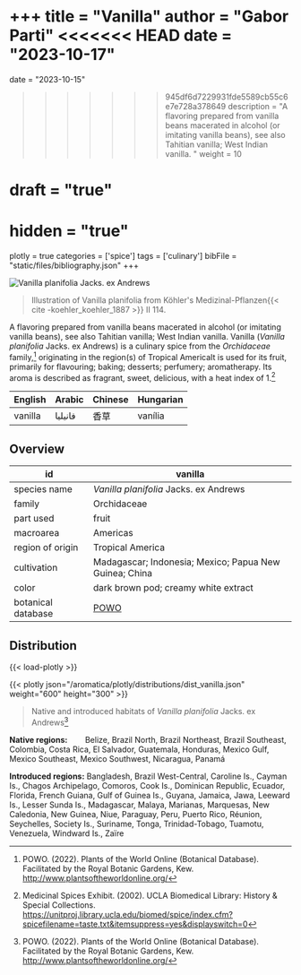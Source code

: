 +++
title = "Vanilla"
author = "Gabor Parti"
<<<<<<< HEAD
date = "2023-10-17"
=======
date = "2023-10-15"
>>>>>>> 945df6d7229931fde5589cb55c6e7e728a378649
description = "A flavoring prepared from vanilla beans macerated in alcohol (or imitating vanilla beans), see also Tahitian vanilla; West Indian vanilla. "
weight = 10
# draft = "true"
# hidden = "true"
plotly = true
categories = ['spice']
tags = ['culinary']
bibFile = "static/files/bibliography.json"
+++

![*Vanilla planifolia* Jacks. ex Andrews](/images/illustrations/vanilla.png?width=33vw "Illustration of Vanilla planifolia from Köhler's Medizinal-Pflanzen")

>Illustration of Vanilla planifolia from Köhler's Medizinal-Pflanzen{{< cite -koehler_koehler_1887 >}} II 114.

A flavoring prepared from vanilla beans macerated in alcohol (or imitating vanilla beans), see also Tahitian vanilla; West Indian vanilla. Vanilla (*Vanilla planifolia* Jacks. ex Andrews) is a culinary spice from the *Orchidaceae* family,[^powo] originating in the region(s) of Tropical AmericaIt is used for its fruit, primarily for flavouring; baking; desserts; perfumery; aromatherapy. Its aroma is described as fragrant, sweet, delicious, with a heat index of 1.[^ucla_medicinal_2002]

|English| Arabic|Chinese|Hungarian|
|-------|-------|-------|---------|
|vanilla|فانيليا|   香草  | vanília |

## Overview

|        id        |                        vanilla                       |
|------------------|------------------------------------------------------|
|   species name   |        *Vanilla planifolia* Jacks. ex Andrews        |
|      family      |                      Orchidaceae                     |
|     part used    |                         fruit                        |
|     macroarea    |                       Americas                       |
| region of origin |                   Tropical America                   |
|    cultivation   |Madagascar; Indonesia; Mexico; Papua New Guinea; China|
|       color      |         dark brown pod; creamy white extract         |
|botanical database|  [POWO](https://powo.science.kew.org/taxon/262578-2) |

## Distribution

{{< load-plotly >}}

{{< plotly json="/aromatica/plotly/distributions/dist_vanilla.json" weight="600" height="300" >}}

>Native and introduced habitats of *Vanilla planifolia* Jacks. ex Andrews[^powo]

**Native regions:** &nbsp; &nbsp; &nbsp; &nbsp;Belize, Brazil North, Brazil Northeast, Brazil Southeast, Colombia, Costa Rica, El Salvador, Guatemala, Honduras, Mexico Gulf, Mexico Southeast, Mexico Southwest, Nicaragua, Panamá

**Introduced regions:** Bangladesh, Brazil West-Central, Caroline Is., Cayman Is., Chagos Archipelago, Comoros, Cook Is., Dominican Republic, Ecuador, Florida, French Guiana, Gulf of Guinea Is., Guyana, Jamaica, Jawa, Leeward Is., Lesser Sunda Is., Madagascar, Malaya, Marianas, Marquesas, New Caledonia, New Guinea, Niue, Paraguay, Peru, Puerto Rico, Réunion, Seychelles, Society Is., Suriname, Tonga, Trinidad-Tobago, Tuamotu, Venezuela, Windward Is., Zaïre

[^powo]: POWO. (2022). Plants of the World Online (Botanical Database). Facilitated by the Royal Botanic Gardens, Kew. http://www.plantsoftheworldonline.org/
[^ucla_medicinal_2002]: Medicinal Spices Exhibit. (2002). UCLA Biomedical Library: History & Special Collections. https://unitproj.library.ucla.edu/biomed/spice/index.cfm?spicefilename=taste.txt&itemsuppress=yes&displayswitch=0

